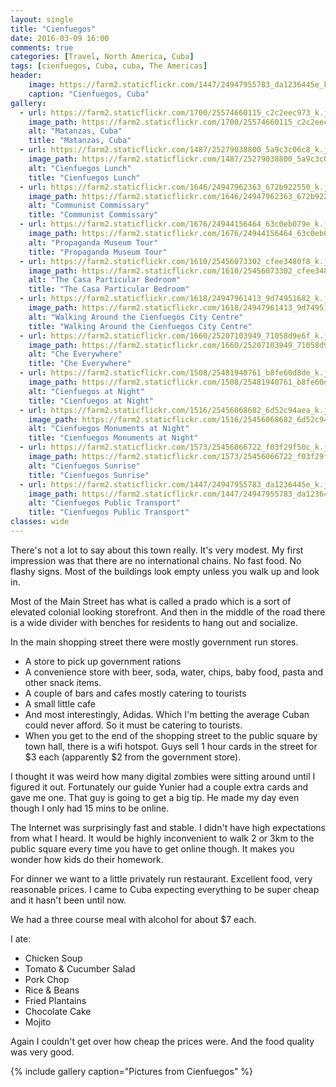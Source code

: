 ```yaml
---
layout: single
title: "Cienfuegos"
date: 2016-03-09 16:00
comments: true
categories: [Travel, North America, Cuba]
tags: [cienfuegos, Cuba, cuba, The Americas]
header:
    image: https://farm2.staticflickr.com/1447/24947955783_da1236445e_k.jpg
    caption: "Cienfuegos, Cuba"
gallery:
  - url: https://farm2.staticflickr.com/1700/25574660115_c2c2eec973_k.jpg
    image_path: https://farm2.staticflickr.com/1700/25574660115_c2c2eec973_k.jpg
    alt: "Matanzas⁩, ⁨Cuba⁩"
    title: "Matanzas⁩, ⁨Cuba⁩"
  - url: https://farm2.staticflickr.com/1487/25279038800_5a9c3c06c8_k.jpg
    image_path: https://farm2.staticflickr.com/1487/25279038800_5a9c3c06c8_k.jpg
    alt: "Cienfuegos Lunch"
    title: "Cienfuegos Lunch"
  - url: https://farm2.staticflickr.com/1646/24947962363_672b922550_k.jpg
    image_path: https://farm2.staticflickr.com/1646/24947962363_672b922550_k.jpg
    alt: "Communist Commissary"
    title: "Communist Commissary"
  - url: https://farm2.staticflickr.com/1676/24944156464_63c0eb079e_k.jpg
    image_path: https://farm2.staticflickr.com/1676/24944156464_63c0eb079e_k.jpg
    alt: "Propaganda Museum Tour"
    title: "Propaganda Museum Tour"
  - url: https://farm2.staticflickr.com/1610/25456073302_cfee3480f8_k.jpg
    image_path: https://farm2.staticflickr.com/1610/25456073302_cfee3480f8_k.jpg
    alt: "The Casa Particular Bedroom"
    title: "The Casa Particular Bedroom"
  - url: https://farm2.staticflickr.com/1618/24947961413_9d74951682_k.jpg
    image_path: https://farm2.staticflickr.com/1618/24947961413_9d74951682_k.jpg
    alt: "Walking Around the Cienfuegos City Centre"
    title: "Walking Around the Cienfuegos City Centre"
  - url: https://farm2.staticflickr.com/1660/25207103949_71058d9e6f_k.jpg
    image_path: https://farm2.staticflickr.com/1660/25207103949_71058d9e6f_k.jpg
    alt: "Che Everywhere"
    title: "Che Everywhere"
  - url: https://farm2.staticflickr.com/1508/25481940761_b8fe60d8de_k.jpg
    image_path: https://farm2.staticflickr.com/1508/25481940761_b8fe60d8de_k.jpg
    alt: "Cienfuegos at Night"
    title: "Cienfuegos at Night"
  - url: https://farm2.staticflickr.com/1516/25456068682_6d52c94aea_k.jpg
    image_path: https://farm2.staticflickr.com/1516/25456068682_6d52c94aea_k.jpg
    alt: "Cienfuegos Monuments at Night"
    title: "Cienfuegos Monuments at Night"
  - url: https://farm2.staticflickr.com/1573/25456066722_f03f29f50c_k.jpg
    image_path: https://farm2.staticflickr.com/1573/25456066722_f03f29f50c_k.jpg
    alt: "Cienfuegos Sunrise"
    title: "Cienfuegos Sunrise"
  - url: https://farm2.staticflickr.com/1447/24947955783_da1236445e_k.jpg
    image_path: https://farm2.staticflickr.com/1447/24947955783_da1236445e_k.jpg
    alt: "Cienfuegos Public Transport"
    title: "Cienfuegos Public Transport"  
classes: wide
---
```


There's not a lot to say about this town really. It's very modest. My first impression was that there are no international chains. No fast food. No flashy signs. Most of the buildings look empty unless you walk up and look in.

Most of the Main Street has what is called a prado which is a sort of elevated colonial looking storefront. And then in the middle of the road there is a wide divider with benches for residents to hang out and socialize.

In the main shopping street there were mostly government run stores.
<ul>
	<li>A store to pick up government rations</li>
	<li>A convenience store with beer, soda, water, chips, baby food, pasta and other snack items.</li>
	<li>A couple of bars and cafes mostly catering to tourists</li>
	<li>A small little cafe</li>
	<li>And most interestingly, Adidas. Which I'm betting the average Cuban could never afford. So it must be catering to tourists.</li>
	<li>When you get to the end of the shopping street to the public square by town hall, there is a wifi hotspot. Guys sell 1 hour cards in the street for $3 each (apparently $2 from the government store).</li>
</ul>
I thought it was weird how many digital zombies were sitting around until I figured it out. Fortunately our guide Yunier had a couple extra cards and gave me one. That guy is going to get a big tip. He made my day even though I only had 15 mins to be online.

The Internet was surprisingly fast and stable. I didn't have high expectations from what I heard. It would be highly inconvenient to walk 2 or 3km to the public square every time you have to get online though. It makes you wonder how kids do their homework.

For dinner we want to a little privately run restaurant. Excellent food, very reasonable prices. I came to Cuba expecting everything to be super cheap and it hasn't been until now.

We had a three course meal with alcohol for about $7 each.

I ate:
<ul>
	<li>Chicken Soup</li>
	<li>Tomato &amp; Cucumber Salad</li>
	<li>Pork Chop</li>
	<li>Rice &amp; Beans</li>
	<li>Fried Plantains</li>
	<li>Chocolate Cake</li>
	<li>Mojito</li>
</ul>
Again I couldn't get over how cheap the prices were. And the food quality was very good.

{% include gallery caption="Pictures from Cienfuegos" %}
